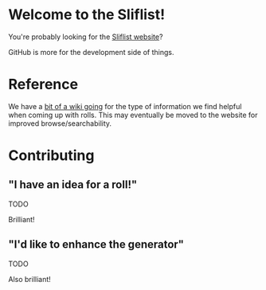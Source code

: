 
# Welcome to the Sliflist!

You're probably looking for the [Sliflist website](https://rslifka.github.io/sliflist/)?

GitHub is more for the development side of things.

# Reference

We have a [bit of a wiki going](https://github.com/rslifka/sliflist/wiki) for the type of information we find helpful when coming up with rolls. This may eventually be moved to the website for improved browse/searchability.

# Contributing

## "I have an idea for a roll!"

TODO

Brilliant!

## "I'd like to enhance the generator"

TODO

Also brilliant!